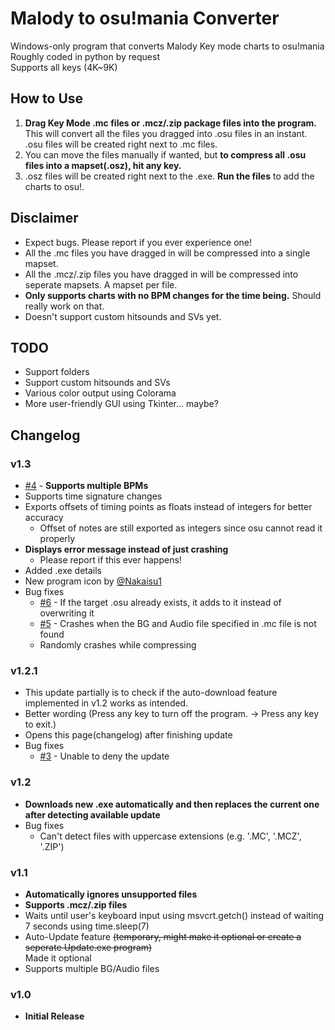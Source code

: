 # Malody to osu!mania Converter

Windows-only program that converts Malody Key mode charts to osu!mania\
Roughly coded in python by request\
Supports all keys (4K~9K)

## How to Use

1. **Drag Key Mode .mc files or .mcz/.zip package files into the program.** This will convert all the files you dragged into .osu files in an instant. .osu files will be created right next to .mc files.
2. You can move the files manually if wanted, but **to compress all .osu files into a mapset(.osz), hit any key.**
3. .osz files will be created right next to the .exe. **Run the files** to add the charts to osu!.

## Disclaimer

* Expect bugs. Please report if you ever experience one!
* All the .mc files you have dragged in will be compressed into a single mapset.
* All the .mcz/.zip files you have dragged in will be compressed into seperate mapsets. A mapset per file.
* **Only supports charts with no BPM changes for the time being.** Should really work on that.
* Doesn't support custom hitsounds and SVs yet.

## TODO

* Support folders
* Support custom hitsounds and SVs
* Various color output using Colorama
* More user-friendly GUI using Tkinter... maybe?

## Changelog

### v1.3

* [#4](https://github.com/jakads/Malody-to-Osumania/issues/4) - __**Supports multiple BPMs**__
* Supports time signature changes
* Exports offsets of timing points as floats instead of integers for better accuracy
  * Offset of notes are still exported as integers since osu cannot read it properly
* **Displays error message instead of just crashing**
  * Please report if this ever happens!
* Added .exe details
* New program icon by [@Nakaisu1](https://twitter.com/Nakaisu1)
* Bug fixes
  * [#6](https://github.com/jakads/Malody-to-Osumania/issues/6) - If the target .osu already exists, it adds to it instead of overwriting it
  * [#5](https://github.com/jakads/Malody-to-Osumania/issues/5) - Crashes when the BG and Audio file specified in .mc file is not found
  * Randomly crashes while compressing

### v1.2.1

* This update partially is to check if the auto-download feature implemented in v1.2 works as intended.
* Better wording (Press any key to turn off the program. → Press any key to exit.)
* Opens this page(changelog) after finishing update
* Bug fixes
  * [#3](https://github.com/jakads/Malody-to-Osumania/issues/3) - Unable to deny the update

### v1.2

* **Downloads new .exe automatically and then replaces the current one after detecting available update**
* Bug fixes
  * Can't detect files with uppercase extensions (e.g. '.MC', '.MCZ', '.ZIP')

### v1.1

* **Automatically ignores unsupported files**
* **Supports .mcz/.zip files**
* Waits until user's keyboard input using msvcrt.getch() instead of waiting 7 seconds using time.sleep(7)
* Auto-Update feature ~~(temporary, might make it optional or create a seperate Update.exe program)~~\
Made it optional
* Supports multiple BG/Audio files

### v1.0

* **Initial Release**
